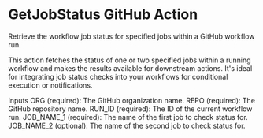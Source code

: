 
# GetJobStatus GitHub Action

Retrieve the workflow job status for specified jobs within a GitHub workflow run.

This action fetches the status of one or two specified jobs within a running workflow and makes the results available for downstream actions. It's ideal for integrating job status checks into your workflows for conditional execution or notifications.

Inputs
ORG (required): The GitHub organization name.
REPO (required): The GitHub repository name.
RUN_ID (required): The ID of the current workflow run.
JOB_NAME_1 (required): The name of the first job to check status for.
JOB_NAME_2 (optional): The name of the second job to check status for.
